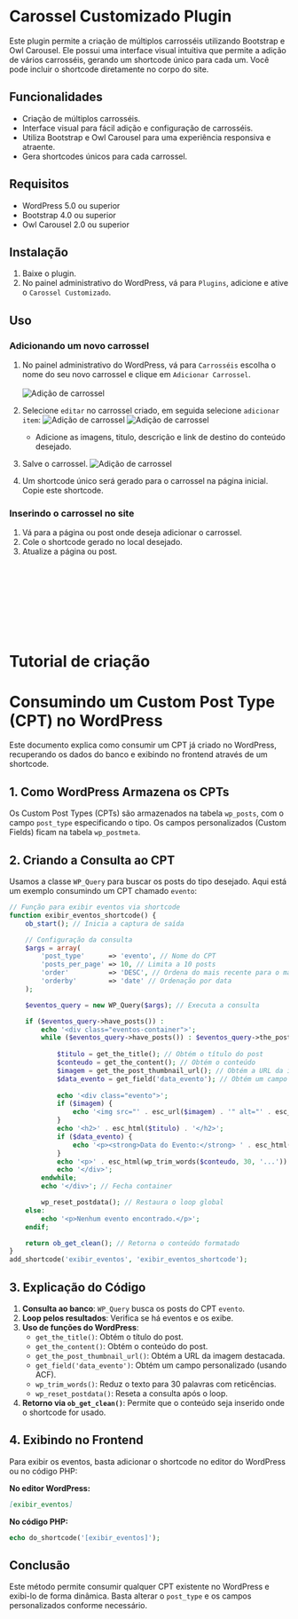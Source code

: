 # Carossel Customizado Plugin

Este plugin permite a criação de múltiplos carrosséis utilizando Bootstrap e Owl Carousel. Ele possui uma interface visual intuitiva que permite a adição de vários carrosséis, gerando um shortcode único para cada um. Você pode incluir o shortcode diretamente no corpo do site.

## Funcionalidades

- Criação de múltiplos carrosséis.
- Interface visual para fácil adição e configuração de carrosséis.
- Utiliza Bootstrap e Owl Carousel para uma experiência responsiva e atraente.
- Gera shortcodes únicos para cada carrossel.

## Requisitos

- WordPress 5.0 ou superior
- Bootstrap 4.0 ou superior
- Owl Carousel 2.0 ou superior

## Instalação

1. Baixe o plugin.
3. No painel administrativo do WordPress, vá para `Plugins`, adicione e ative o `Carossel Customizado`.

## Uso

### Adicionando um novo carrossel

1. No painel administrativo do WordPress, vá para `Carrosséis` escolha o nome do seu novo carrossel e clique em `Adicionar Carrossel`.
   <br> <br>
 ![Adição de carrossel](imagens/toggle1.png)

3. Selecione `editar` no carrossel criado, em seguida selecione `adicionar item`:
   ![Adição de carrossel](imagens/adc%20carrossel.png)
   ![Adição de carrossel](imagens/adccarrossel2.png)
    - Adicione as imagens, titulo, descrição e link de destino do conteúdo desejado.
4. Salve o carrossel.
![Adição de carrossel](imagens/itemadc.png)
5. Um shortcode único será gerado para o carrossel na página inicial. Copie este shortcode.

### Inserindo o carrossel no site

1. Vá para a página ou post onde deseja adicionar o carrossel.
2. Cole o shortcode gerado no local desejado.
3. Atualize a página ou post.



<br/><br/><br/><br/><br/><br/><br/>











# Tutorial de criação

# Consumindo um Custom Post Type (CPT) no WordPress

Este documento explica como consumir um CPT já criado no WordPress, recuperando os dados do banco e exibindo no frontend através de um shortcode.

## 1. Como WordPress Armazena os CPTs
Os Custom Post Types (CPTs) são armazenados na tabela `wp_posts`, com o campo `post_type` especificando o tipo.
Os campos personalizados (Custom Fields) ficam na tabela `wp_postmeta`.

## 2. Criando a Consulta ao CPT
Usamos a classe `WP_Query` para buscar os posts do tipo desejado. Aqui está um exemplo consumindo um CPT chamado `evento`:

```php
// Função para exibir eventos via shortcode
function exibir_eventos_shortcode() {
    ob_start(); // Inicia a captura de saída

    // Configuração da consulta
    $args = array(
        'post_type'      => 'evento', // Nome do CPT
        'posts_per_page' => 10, // Limita a 10 posts
        'order'          => 'DESC', // Ordena do mais recente para o mais antigo
        'orderby'        => 'date' // Ordenação por data
    );

    $eventos_query = new WP_Query($args); // Executa a consulta

    if ($eventos_query->have_posts()) :
        echo '<div class="eventos-container">';
        while ($eventos_query->have_posts()) : $eventos_query->the_post();
            
            $titulo = get_the_title(); // Obtém o título do post
            $conteudo = get_the_content(); // Obtém o conteúdo
            $imagem = get_the_post_thumbnail_url(); // Obtém a URL da imagem destacada
            $data_evento = get_field('data_evento'); // Obtém um campo personalizado (ACF)
            
            echo '<div class="evento">';
            if ($imagem) {
                echo '<img src="' . esc_url($imagem) . '" alt="' . esc_attr($titulo) . '" />';
            }
            echo '<h2>' . esc_html($titulo) . '</h2>';
            if ($data_evento) {
                echo '<p><strong>Data do Evento:</strong> ' . esc_html($data_evento) . '</p>';
            }
            echo '<p>' . esc_html(wp_trim_words($conteudo, 30, '...')) . '</p>';
            echo '</div>';
        endwhile;
        echo '</div>'; // Fecha container

        wp_reset_postdata(); // Restaura o loop global
    else:
        echo '<p>Nenhum evento encontrado.</p>';
    endif;

    return ob_get_clean(); // Retorna o conteúdo formatado
}
add_shortcode('exibir_eventos', 'exibir_eventos_shortcode');
```

## 3. Explicação do Código
1. **Consulta ao banco**: `WP_Query` busca os posts do CPT `evento`.
2. **Loop pelos resultados**: Verifica se há eventos e os exibe.
3. **Uso de funções do WordPress**:
   - `get_the_title()`: Obtém o título do post.
   - `get_the_content()`: Obtém o conteúdo do post.
   - `get_the_post_thumbnail_url()`: Obtém a URL da imagem destacada.
   - `get_field('data_evento')`: Obtém um campo personalizado (usando ACF).
   - `wp_trim_words()`: Reduz o texto para 30 palavras com reticências.
   - `wp_reset_postdata()`: Reseta a consulta após o loop.
4. **Retorno via `ob_get_clean()`**: Permite que o conteúdo seja inserido onde o shortcode for usado.

## 4. Exibindo no Frontend
Para exibir os eventos, basta adicionar o shortcode no editor do WordPress ou no código PHP:

**No editor WordPress:**
```markdown
[exibir_eventos]
```

**No código PHP:**
```php
echo do_shortcode('[exibir_eventos]');
```

## Conclusão
Este método permite consumir qualquer CPT existente no WordPress e exibi-lo de forma dinâmica. Basta alterar o `post_type` e os campos personalizados conforme necessário.

